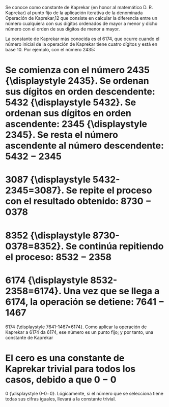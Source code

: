 Se conoce como constante de Kaprekar (en honor al matemático D. R. Kaprekar) al punto fijo de la aplicación iterativa de la denominada Operación de Kaprekar,1​2​ que consiste en calcular la diferencia entre un número cualquiera con sus dígitos ordenados de mayor a menor y dicho número con el orden de sus dígitos de menor a mayor.

La constante de Kaprekar más conocida es el 6174, que ocurre cuando el número inicial de la operación de Kaprekar tiene cuatro dígitos y está en base 10. Por ejemplo, con el número 2435:

Se comienza con el número 
2435
{\displaystyle 2435}.
Se ordenan sus dígitos en orden descendente: 
5432
{\displaystyle 5432}.
Se ordenan sus dígitos en orden ascendente: 
2345
{\displaystyle 2345}.
Se resta el número ascendente al número descendente: 
5432
−
2345
=
3087
{\displaystyle 5432-2345=3087}.
Se repite el proceso con el resultado obtenido: 
8730
−
0378
=
8352
{\displaystyle 8730-0378=8352}.
Se continúa repitiendo el proceso: 
8532
−
2358
=
6174
{\displaystyle 8532-2358=6174}.
Una vez que se llega a 6174, la operación se detiene: 
7641
−
1467
=
6174
{\displaystyle 7641-1467=6174}.
Como aplicar la operación de Kaprekar a 6174 da 6174, ese número es un punto fijo; y por tanto, una constante de Kaprekar

El cero es una constante de Kaprekar trivial para todos los casos, debido a que 
0
−
0
=
0
{\displaystyle 0-0=0}. Lógicamente, si el número que se selecciona tiene todas sus cifras iguales, llevará a la constante trivial.
